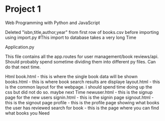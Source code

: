 # Project 1

Web Programming with Python and JavaScript

Deleted "isbn,title,author,year" from first row of books.csv before importing using import.py
#This import to database takes a very long Time

Application.py

This file contains all the app.routes for user management/book reviews/api.
Should probably spend sometime dividing them into different py files.
Can do that next time.

Html
book.html - this is where the single book data will be shown
books.html - this is where book search results are displaye
layout.html - this is the common layout for the webpage. i should spend time doing up the css but did not do so. maybe next Time
newuser.html - this is the signup page for the new users
signin.html - this is the signin page
signout.html - this is the signout page
profile - this is the profile page showing what books the user has reviewed
search for book - this is the page where you can find what books you Need
